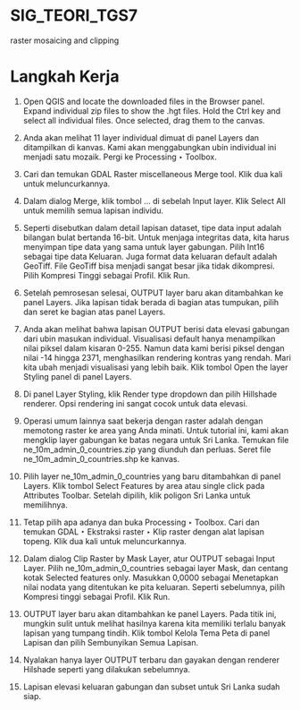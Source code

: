# SIG_TEORI_TGS7
 raster mosaicing and clipping
 
 # Langkah Kerja

1. Open QGIS and locate the downloaded files in the Browser panel. Expand individual zip files to show the .hgt files. Hold the Ctrl key and select all individual files. Once selected, drag them to the canvas.

2. Anda akan melihat 11 layer individual dimuat di panel Layers dan ditampilkan di kanvas. Kami akan menggabungkan ubin individual ini menjadi satu mozaik. Pergi ke Processing ‣ Toolbox.

3. Cari dan temukan GDAL Raster miscellaneous Merge tool. Klik dua kali untuk meluncurkannya.

4. Dalam dialog Merge, klik tombol … di sebelah Input layer. Klik Select All untuk memilih semua lapisan individu.

5. Seperti disebutkan dalam detail lapisan dataset, tipe data input adalah bilangan bulat bertanda 16-bit. Untuk menjaga integritas data, kita harus menyimpan tipe data yang sama untuk layer gabungan. Pilih Int16 sebagai tipe data Keluaran. Juga format data keluaran default adalah GeoTiff. File GeoTiff bisa menjadi sangat besar jika tidak dikompresi. Pilih Kompresi Tinggi sebagai Profil. Klik Run.

6. Setelah pemrosesan selesai, OUTPUT layer baru akan ditambahkan ke panel Layers. Jika lapisan tidak berada di bagian atas tumpukan, pilih dan seret ke bagian atas panel Layers.

7. Anda akan melihat bahwa lapisan OUTPUT berisi data elevasi gabungan dari ubin masukan individual. Visualisasi default hanya menampilkan nilai piksel dalam kisaran 0-255. Namun data kami berisi piksel dengan nilai -14 hingga 2371, menghasilkan rendering kontras yang rendah. Mari kita ubah menjadi visualisasi yang lebih baik. Klik tombol Open the layer Styling panel di panel Layers.

8. Di panel Layer Styling, klik Render type dropdown dan pilih Hillshade renderer. Opsi rendering ini sangat cocok untuk data elevasi.

9. Operasi umum lainnya saat bekerja dengan raster adalah dengan memotong raster ke area yang Anda minati. Untuk tutorial ini, kami akan mengklip layer gabungan ke batas negara untuk Sri Lanka. Temukan file ne_10m_admin_0_countries.zip yang diunduh dan perluas. Seret file ne_10m_admin_0_countries.shp ke kanvas.

10. Pilih layer ne_10m_admin_0_countries yang baru ditambahkan di panel Layers. Klik tombol Select Features by area atau single click pada Attributes Toolbar. Setelah dipilih, klik poligon Sri Lanka untuk memilihnya.

11. Tetap pilih apa adanya dan buka Processing ‣ Toolbox. Cari dan temukan GDAL ‣ Ekstraksi raster ‣ Klip raster dengan alat lapisan topeng. Klik dua kali untuk meluncurkannya.

12. Dalam dialog Clip Raster by Mask Layer, atur OUTPUT sebagai Input Layer. Pilih ne_10m_admin_0_countries sebagai layer Mask, dan centang kotak Selected features only. Masukkan 0,0000 sebagai Menetapkan nilai nodata yang ditentukan ke pita keluaran. Seperti sebelumnya, pilih Kompresi tinggi sebagai Profil. Klik Run.

13. OUTPUT layer baru akan ditambahkan ke panel Layers. Pada titik ini, mungkin sulit untuk melihat hasilnya karena kita memiliki terlalu banyak lapisan yang tumpang tindih. Klik tombol Kelola Tema Peta di panel Lapisan dan pilih Sembunyikan Semua Lapisan.

14. Nyalakan hanya layer OUTPUT terbaru dan gayakan dengan renderer Hilshade seperti yang dilakukan sebelumnya.

15. Lapisan elevasi keluaran gabungan dan subset untuk Sri Lanka sudah siap.
